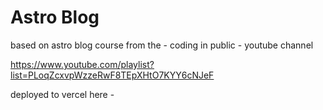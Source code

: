 # Astro Blog

based on astro blog course from the - coding in public - youtube channel

https://www.youtube.com/playlist?list=PLoqZcxvpWzzeRwF8TEpXHtO7KYY6cNJeF

deployed to vercel here - 
